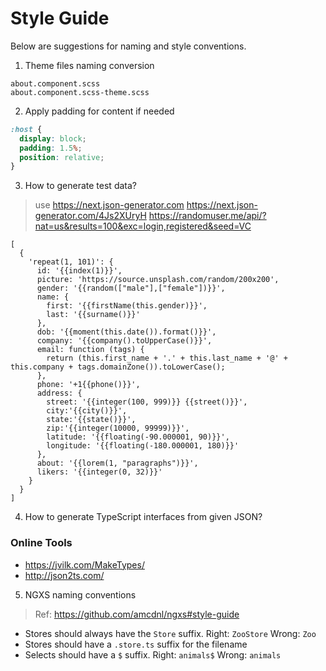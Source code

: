 Style Guide
===========

Below are suggestions for naming and style conventions.


1. Theme files naming conversion 
``` 
about.component.scss
about.component.scss-theme.scss
```


2. Apply padding for content if needed
```scss
:host {
  display: block;
  padding: 1.5%;
  position: relative;
}
```

3. How to generate test data?
> use  https://next.json-generator.com
> https://next.json-generator.com/4Js2XUryH
> https://randomuser.me/api/?nat=us&results=100&exc=login,registered&seed=VC
```
[
  {
    'repeat(1, 101)': {
      id: '{{index(1)}}',
      picture: 'https://source.unsplash.com/random/200x200',
      gender: '{{random(["male"],["female"])}}',
      name: {
        first: '{{firstName(this.gender)}}',
        last: '{{surname()}}'
      },
      dob: '{{moment(this.date()).format()}}',
      company: '{{company().toUpperCase()}}',
      email: function (tags) {
        return (this.first_name + '.' + this.last_name + '@' + this.company + tags.domainZone()).toLowerCase();
      },
      phone: '+1{{phone()}}',
      address: {
        street: '{{integer(100, 999)}} {{street()}}',
        city:'{{city()}}',
        state:'{{state()}}',
        zip:'{{integer(10000, 99999)}}',
        latitude: '{{floating(-90.000001, 90)}}',
        longitude: '{{floating(-180.000001, 180)}}'
      },
      about: '{{lorem(1, "paragraphs")}}',
      likers: '{{integer(0, 32)}}'
    }
  }
]
```

4. How to generate TypeScript interfaces from given JSON?

### Online Tools
* https://jvilk.com/MakeTypes/
* http://json2ts.com/

5. NGXS naming conventions 
> Ref: https://github.com/amcdnl/ngxs#style-guide

* Stores should always have the `Store` suffix. Right: `ZooStore` Wrong: `Zoo`
* Stores should have a `.store.ts` suffix for the filename
* Selects should have a `$` suffix. Right: `animals$` Wrong: `animals`
